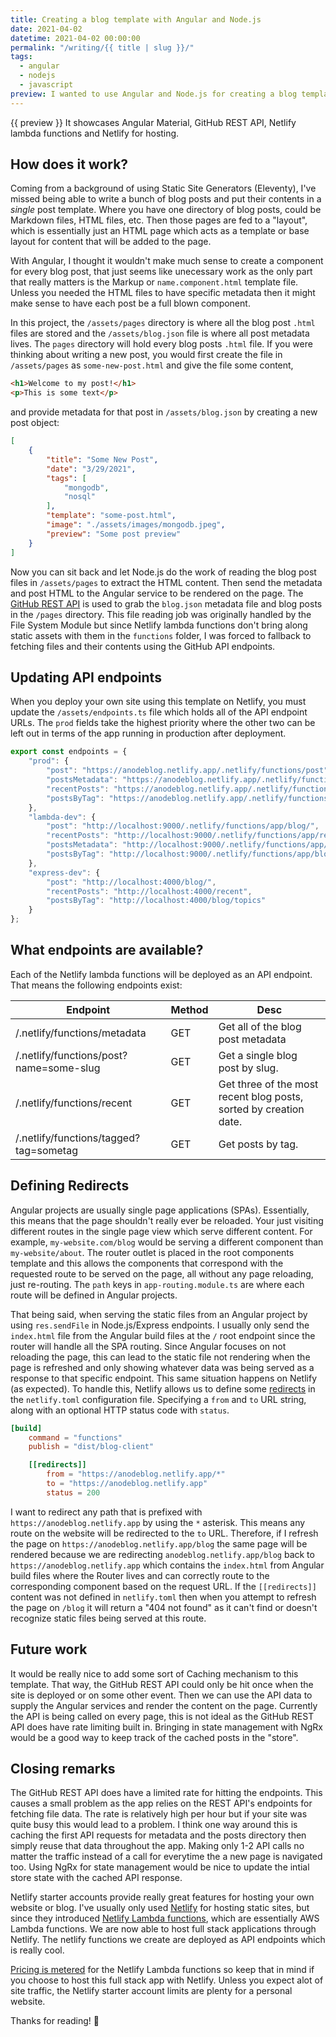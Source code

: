 ```yaml
---
title: Creating a blog template with Angular and Node.js
date: 2021-04-02
datetime: 2021-04-02 00:00:00
permalink: "/writing/{{ title | slug }}/"
tags:
  - angular
  - nodejs
  - javascript
preview: I wanted to use Angular and Node.js for creating a blog template similar to how I would do things in Eleventy. Create one base template that each of the blog posts content can be displayed on. 
---
```


{{ preview }} It showcases Angular Material, GitHub REST API, Netlify lambda functions and Netlify for hosting.

<h2 class="post-heading">How does it work?</h2>

Coming from a background of using Static Site Generators (Eleventy), I've missed being able to write a bunch of blog posts and put their contents in a *single* post template. Where you have one directory of blog posts, could be Markdown files, HTML files, etc. Then those pages are fed to a "layout", which is essentially just an HTML page which acts as a template or base layout for content that will be added to the page.

With Angular, I thought it wouldn't make much sense to create a component for every blog post, that just seems like unecessary work as the only part that really matters is the Markup or `name.component.html` template file. Unless you needed the HTML files to have specific metadata then it might make sense to have each post be a full blown component. 

In this project, the `/assets/pages` directory is where all the blog post `.html` files are stored and the `/assets/blog.json` file is where all post metadata lives. The `pages` directory will hold every blog posts `.html` file. If you were thinking about writing a new post, you would first create the file in `/assets/pages` as `some-new-post.html` and give the file some content,

```html
<h1>Welcome to my post!</h1>
<p>This is some text</p>
```

and provide metadata for that post in `/assets/blog.json` by creating a new post object:

```json
[
    {
        "title": "Some New Post",
        "date": "3/29/2021",
        "tags": [
            "mongodb",
            "nosql"
        ],
        "template": "some-post.html",
        "image": "./assets/images/mongodb.jpeg",
        "preview": "Some post preview"
    }
]

```

Now you can sit back and let Node.js do the work of reading the blog post files in `/assets/pages` to extract the HTML content. Then send the metadata and post HTML to the Angular service to be rendered on the page. The [GitHub REST API](https://docs.github.com/en/rest) is used to grab the `blog.json` metadata file and blog posts in the `/pages` directory. This file reading job was originally handled by the File System Module but since Netlify lambda functions don't bring along static assets with them in the `functions` folder, I was forced to fallback to fetching files and their contents using the GitHub API endpoints.

<h2 class="post-heading">Updating API endpoints</h2>

When you deploy your own site using this template on Netlify, you must update the `/assets/endpoints.ts` file which holds all of the API endpoint URLs. The `prod` fields take the highest priority where the other two can be left out in terms of the app running in production after deployment.

```ts
export const endpoints = {
    "prod": {
        "post": "https://anodeblog.netlify.app/.netlify/functions/post",
        "postsMetadata": "https://anodeblog.netlify.app/.netlify/functions/metadata",
        "recentPosts": "https://anodeblog.netlify.app/.netlify/functions/metadata",
        "postsByTag": "https://anodeblog.netlify.app/.netlify/functions/tagged"
    },
    "lambda-dev": {
        "post": "http://localhost:9000/.netlify/functions/app/blog/",
        "recentPosts": "http://localhost:9000/.netlify/functions/app/recent",
        "postsMetadata": "http://localhost:9000/.netlify/functions/app/blog",
        "postsByTag": "http://localhost:9000/.netlify/functions/app/blog/topics"
    },
    "express-dev": {
        "post": "http://localhost:4000/blog/",
        "recentPosts": "http://localhost:4000/recent",
        "postsByTag": "http://localhost:4000/blog/topics"
    }
};
```

<h2 class="post-heading">What endpoints are available?</h2>

Each of the Netlify lambda functions will be deployed as an API endpoint. That means the following endpoints exist:

| Endpoint | Method | Desc |
|----------|--------|------|
| /.netlify/functions/metadata | GET | Get all of the blog post metadata |
| /.netlify/functions/post?name=some-slug | GET |Get a single blog post by slug. |
| /.netlify/functions/recent | GET | Get three of the most recent blog posts, sorted by creation date. |
| /.netlify/functions/tagged?tag=sometag | GET| Get posts by tag. |

<h2 class="post-heading">Defining Redirects</h2>

Angular projects are usually single page applications (SPAs). Essentially, this means that the page shouldn't really ever be reloaded. Your just visiting different routes in the single page view which serve different content. For example, `my-website.com/blog` would be serving a different component than `my-website/about`. The router outlet is placed in the root components template and this allows the components that correspond with the requested route to be served on the page, all without any page reloading, just re-routing. The `path` keys in `app-routing.module.ts` are where each route will be defined in Angular projects.

That being said, when serving the static files from an Angular project by using `res.sendFile` in Node.js/Express endpoints. I usually only send the `index.html` file from the Angular build files at the `/` root endpoint since the router will handle all the SPA routing. Since Angular focuses on not reloading the page, this can lead to the static file not rendering when the page is refreshed and only showing whatever data was being served as a response to that specific endpoint. This same situation happens on Netlify (as expected). To handle this, Netlify allows us to define some [redirects](https://docs.netlify.com/routing/redirects/) in the `netlify.toml` configuration file. Specifying a `from` and `to` URL string, along with an optional HTTP status code with `status`.

```toml
[build]
    command = "functions"
    publish = "dist/blog-client"

    [[redirects]]
        from = "https://anodeblog.netlify.app/*"
        to = "https://anodeblog.netlify.app"
        status = 200
```

I want to redirect any path that is prefixed with `https://anodeblog.netlify.app` by using the `*` asterisk. This means any route on the website will be redirected to the `to` URL. Therefore, if I refresh the page on `https://anodeblog.netlify.app/blog` the same page will be rendered because we are redirecting `anodeblog.netlify.app/blog` back to `https://anodeblog.netlify.app` which contains the `index.html` from Angular build files where the Router lives and can correctly route to the corresponding component based on the request URL. If the `[[redirects]]` content was not defined in `netlify.toml` then when you attempt to refresh the page on `/blog` it will return a "404 not found" as it can't find or doesn't recognize static files being served at this route.

<h2 class="post-heading">Future work</h2>

It would be really nice to add some sort of Caching mechanism to this template. That way, the GitHub REST API could only be hit once when the site is deployed or on some other event. Then we can use the API data to supply the Angular services and render the content on the page. Currently the API is being called on every page, this is not ideal as the GitHub REST API does have rate limiting built in. Bringing in state management with NgRx would be a good way to keep track of the cached posts in the "store".

<h2 class="post-heading">Closing remarks</h2>

The GitHub REST API does have a limited rate for hitting the endpoints. This causes a small problem as the app relies on the REST API's endpoints for fetching file data. The rate is relatively high per hour but if your site was quite busy this would lead to a problem. I think one way around this is caching the first API requests for metadata and the posts directory then simply reuse that data throughout the app. Making only 1-2 API calls no matter the traffic instead of a call for everytime the a new page is navigated too. Using NgRx for state management would be nice to update the intial store state with the cached API response.

Netlify starter accounts provide really great features for hosting your own website or blog. I've usually only used [Netlify](https://netlify.com) for hosting static sites, but since they introduced [Netlify Lambda functions](), which are essentially AWS Lambda functions. We are now able to host full stack applications through Netlify. The netlify functions we create are deployed as API endpoints which is really cool.

[Pricing is metered](https://www.netlify.com/blog/2018/03/20/netlifys-aws-lambda-functions-bring-the-backend-to-your-frontend-workflow/) for the Netlify Lambda functions so keep that in mind if you choose to host this full stack app with Netlify. Unless you expect alot of site traffic, the Netlify starter account limits are plenty for a personal website. 

Thanks for reading! 🚀
